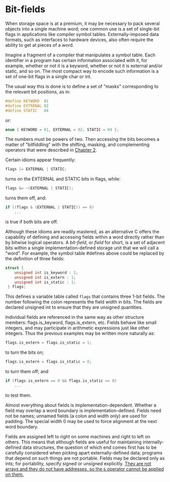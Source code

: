 # Bit-fields

When storage space is at a premium, it may be necessary to pack several objects into a single machine word; one common use is a set of single-bit flags in applications like compiler symbol tables. Externally-imposed data formats, such as interfaces to hardware devices, also often require the ability to get at pieces of a word.

Imagine a fragment of a compiler that manipulates a symbol table. Each identifier in a program has certain information associated with it, for example, whether or not it is a keyword, whether or not it is external and/or static, and so on. The most compact way to encode such information is a set of one-bit flags in a single char or int.

The usual way this is done is to define a set of "masks" corresponding to the relevant bit positions, as in:

```c
#define KEYWORD  01
#define EXTRENAL 02
#define STATIC   04
```

or:

```c
enum { KEYWORD = 01, EXTERNAL = 02, STATIC = 04 };
```

The numbers must be powers of two. Then accessing the bits becomes a matter of "bitfiddling" with the shifting, masking, and complementing operators that were described in [Chapter 2](../Chapter2/2-0.md).

Certain idioms appear frequently:

```c
flags |= EXTERNAL | STATIC;
```

turns on the EXTERNAL and STATIC bits in flags, while:

```c
flags &= ~(EXTERNAL | STATIC);
```

turns them off, and:

```c
if ((flags & (EXTERNAL | STATIC)) == 0)
    ...
```

is true if both bits are off.

Although these idioms are readily mastered, as an alternative C offers the capability of defining and accessing fields within a word directly rather than by bitwise logical operators. A *bit-field*, or *field* for short, is a set of adjacent bits within a single implementation-defined storage unit that we will call a "word". For example, the symbol table #defines above could be replaced by the definition of three fields:

```c
struct {
    unsigned int is_keyword : 1;
    unsigned int is_extern : 1;
    unsigned int is_static : 1;
 } flags;
```

This defines a variable table called `flags` that contains three 1-bit fields. The number following the colon represents the field width in bits. The fields are declared unsigned int to ensure that they are unsigned quantities.

Individual fields are referenced in the same way as other structure members: flags.is_keyword, flags.is_extern, etc. Fields behave like small integers, and may participate in arithmetic expressions just like other integers. Thus the previous examples may be written more naturally as:

```c
flags.is_extern = flags.is_static = 1;
```

to turn the bits on;

```c
flags.is_extern = flags.is_static = 0; 
```

to turn them off; and

```c
if (flags.is_extern == 0 && flags.is_static == 0)
    ...
```

to test them.

Almost everything about fields is implementation-dependent. Whether a field may overlap a word boundary is implementation-defined. Fields need not be names; unnamed fields (a colon and width only) are used for padding. The special width 0 may be used to force alignment at the next word boundary.

Fields are assigned left to right on some machines and right to left on others. This means that although fields are useful for maintaining internally-defined data structures, the question of which end comes first has to be carefully considered when picking apart externally-defined data; programs that depend on such things are not portable. Fields may be declared only as ints; for portability, specify signed or unsigned explicitly. <ins>They are not arrays and they do not have addresses, so the `&` operator cannot be applied on them.</ins>
